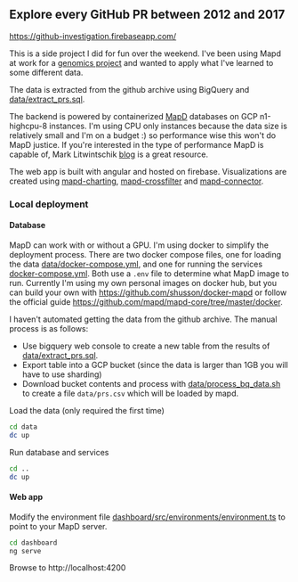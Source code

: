 ## Explore every GitHub PR between 2012 and 2017

https://github-investigation.firebaseapp.com/

This is a side project I did for fun over the weekend. I've been using Mapd at work for a [genomics project](https://sgc.garvan.org.au/explore) and wanted to apply what I've learned to some different data.

The data is extracted from
the github archive using BigQuery and [data/extract_prs.sql](data/extract_prs.sql).

The backend is powered by containerized [MapD](https://github.com/mapd/mapd-core) databases on GCP n1-highcpu-8 instances. I'm using CPU only instances because the data size is relatively small and I'm on a budget :) so performance wise this won't do MapD justice. If you're interested in the type of performance MapD is capable of, Mark Litwintschik [blog](http://tech.marksblogg.com/) is a great resource.

The web app is built with angular and hosted on firebase. Visualizations are created using [mapd-charting](https://github.com/mapd/mapd-charting), [mapd-crossfilter](https://github.com/mapd/mapd-crossfilter) and
[mapd-connector](https://github.com/mapd/mapd-connector).

### Local deployment

#### Database

MapD can work with or without a GPU. I'm using docker to simplify the
deployment process. There are two docker compose files, one for loading the data [data/docker-compose.yml](data/docker-compose.yml), and one for running the services [docker-compose.yml](docker-compose.yml). Both use a `.env` file to determine what MapD image to run. Currently I'm using my own personal images on docker hub, but you can build your own with https://github.com/shusson/docker-mapd or follow the official guide https://github.com/mapd/mapd-core/tree/master/docker.

I haven't automated getting the data from the github archive. The manual process is as follows:
- Use bigquery web console to create a new table from the results of [data/extract_prs.sql](data/extract_prs.sql).
- Export table into a GCP bucket (since the data is larger than 1GB you will have to use sharding)
- Download bucket contents and process with [data/process_bq_data.sh](data/process_bq_data.sh) to create a file `data/prs.csv` which will be loaded by mapd.

Load the data (only required the first time)
```bash
cd data
dc up
```

Run database and services
```bash
cd ..
dc up
```

#### Web app
Modify the environment file [dashboard/src/environments/environment.ts](dashboard/src/environments/environment.ts) to point to your MapD server.

```bash
cd dashboard
ng serve
```
Browse to http://localhost:4200
